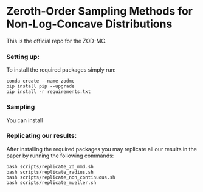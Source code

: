# Zeroth-Order Sampling Methods for Non-Log-Concave Distributions

This is the official repo for the ZOD-MC.



### Setting up:
To install the required packages simply run:

```{bash}
conda create --name zodmc
pip install pip --upgrade
pip install -r requirements.txt
```

### Sampling
You can install 

### Replicating our results:

After installing the required packages you may replicate all our results in the paper by running the following commands:

```{bash}
bash scripts/replicate_2d_mmd.sh
bash scripts/replicate_radius.sh
bash scripts/replicate_non_continuous.sh
bash scripts/replicate_mueller.sh
```

